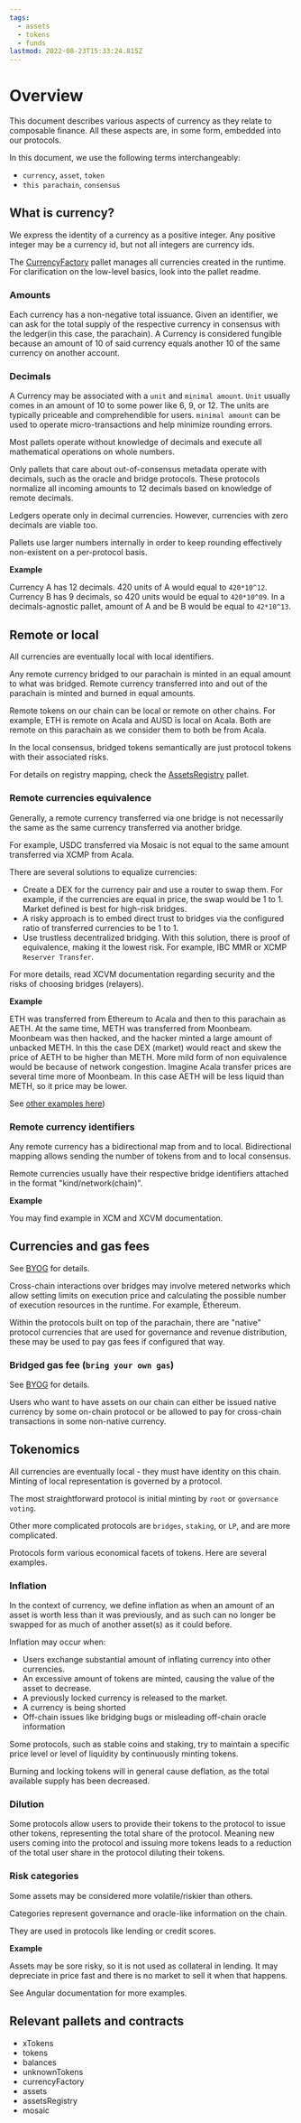 ```yaml
---
tags:
  - assets
  - tokens
  - funds
lastmod: 2022-08-23T15:33:24.815Z
---
```


# Overview

This document describes various aspects of currency as they relate to composable finance. All these aspects are, in some form, embedded into our protocols.

In this document, we use the following terms interchangeably:

- `currency`, `asset`, `token`
- `this parachain`, `consensus`

## What is currency?

We express the identity of a currency as a positive integer. Any positive integer may be a currency id, but not all integers are currency ids.

The [CurrencyFactory](../frame/currency-factory) pallet manages all currencies created in the runtime. For clarification on the low-level basics, look into the pallet readme.


### Amounts

Each currency has a non-negative total issuance. Given an identifier, we can ask for the total supply of the respective currency in consensus with the ledger(in this case, the parachain). A Currency is considered fungible because an amount of 10 of said currency equals another 10 of the same currency on another account.

### Decimals

A Currency may be associated with a `unit` and `minimal amount`. `Unit` usually comes in an amount of 10 to some power like 6, 9, or 12. The units are typically priceable and comprehendible for users. `minimal amount` can be used to operate micro-transactions and help minimize rounding errors.  

Most pallets operate without knowledge of decimals and execute all mathematical operations on whole numbers.

Only pallets that care about out-of-consensus metadata operate with decimals, such as the oracle and bridge protocols. These protocols normalize all incoming amounts to 12 decimals based on knowledge of remote decimals.

Ledgers operate only in decimal currencies. However, currencies with zero decimals are viable too.

Pallets use larger numbers internally in order to keep rounding effectively non-existent on a per-protocol basis.

**Example**

Currency A has 12 decimals. 420 units of A would equal to `420*10^12`. Currency B has 9 decimals, so 420 units would be equal to `420*10^09`.
In a decimals-agnostic pallet, amount of A and be B would be equal to `42*10^13`.

## Remote or local

All currencies are eventually local with local identifiers.

Any remote currency bridged to our parachain is minted in an equal amount to what was bridged.
Remote currency transferred into and out of the parachain is minted and burned in equal amounts.

Remote tokens on our chain can be local or remote on other chains. 
For example, ETH is remote on Acala and AUSD is local on Acala. Both are remote on this parachain as we consider them to both be from Acala.

In the local consensus, bridged tokens semantically are just protocol tokens with their associated risks.

For details on registry mapping, check the [AssetsRegistry](../frame/assets-registry) pallet.

### Remote currencies equivalence

Generally, a remote currency transferred via one bridge is not necessarily the same as the same currency transferred via another bridge.

For example, USDC transferred via Mosaic is not equal to the same amount transferred via XCMP from Acala.

There are several solutions to equalize currencies:

- Create a DEX for the currency pair and use a router to swap them. For example, if the currencies are equal in price, the swap would be 1 to 1. Market defined is best for high-risk bridges. 
- A risky approach is to embed direct trust to bridges via the configured ratio of transferred currencies to be 1 to 1.
- Use trustless decentralized bridging. With this solution, there is proof of equivalence, making it the lowest risk. For example, IBC MMR or XCMP `Reserver Transfer`.

For more details, read XCVM documentation regarding security and the risks of choosing bridges (relayers).

**Example**

ETH was transferred from Ethereum to Acala and then to this parachain as AETH. At the same time, METH was transferred from Moonbeam. Moonbeam was then hacked, and the hacker minted a large amount of unbacked METH.
In this the case DEX (market) would react and skew the price of AETH to be higher than METH.
More mild form of non equivalence would be because of network congestion.
Imagine Acala transfer prices are several time more of Moonbeam. In this case  AETH will be less liquid than METH, so it price may be lower.

See [other examples here](./xcvm_denominations_tokens.dot))

### Remote currency identifiers

Any remote currency has a bidirectional map from and to local.
Bidirectional mapping allows sending the number of tokens from and to local consensus.

Remote currencies usually have their respective bridge identifiers attached in the format "kind/network(chain)". 

**Example**

You may find example in XCM and XCVM documentation.

## Currencies and gas fees

See [BYOG](./byog.md) for details.

Cross-chain interactions over bridges may involve metered networks which allow setting limits on execution price and calculating the possible number of execution resources in the runtime. For example, Ethereum.

Within the protocols built on top of the parachain, there are "native" protocol currencies that are used for governance and revenue distribution, these may be used to pay gas fees if configured that way.

### Bridged gas fee (`bring your own gas`)

See [BYOG](./byog.md) for details.

Users who want to have assets on our chain can either be issued native currency by some on-chain protocol or be allowed to pay for cross-chain transactions in some non-native currency.

## Tokenomics

All currencies are eventually local - they must have identity on this chain.
Minting of local representation is governed by a protocol.

The most straightforward protocol is initial minting by `root` or `governance voting`.

Other more complicated protocols are `bridges`, `staking`, or `LP`, and are more complicated.

Protocols form various economical facets of tokens. 
Here are several examples.

### Inflation

In the context of currency, we define inflation as when an amount of an asset is worth less than it was previously, and as such can no longer be swapped for as much of another asset(s) as it could before.

Inflation may occur when:
- Users exchange substantial amount of inflating currency into other currencies.
- An excessive amount of tokens are minted, causing the value of the asset to decrease. 
- A previously locked currency is released to the market.
- A currency is being shorted 
- Off-chain issues like bridging bugs or misleading off-chain oracle information

Some protocols, such as stable coins and staking, try to maintain a specific price level or level of liquidity by continuously minting tokens.

Burning and locking tokens will in general cause deflation, as the total available supply has been decreased.

### Dilution

Some protocols allow users to provide their tokens to the protocol to issue other tokens, representing the total share of the protocol.
Meaning new users coming into the protocol and issuing more tokens leads to a reduction of the total user share in the protocol diluting their tokens.

### Risk categories

Some assets may be considered more volatile/riskier than others.

Categories represent governance and oracle-like information on the chain.

They are used in protocols like lending or credit scores.

**Example**

Assets may be sore risky, so it is not used as collateral in lending.
It may depreciate in price fast and there is no market to sell it when that happens.

See Angular documentation for more examples.

## Relevant pallets and contracts

- xTokens
- tokens
- balances
- unknownTokens
- currencyFactory
- assets
- assetsRegistry
- mosaic